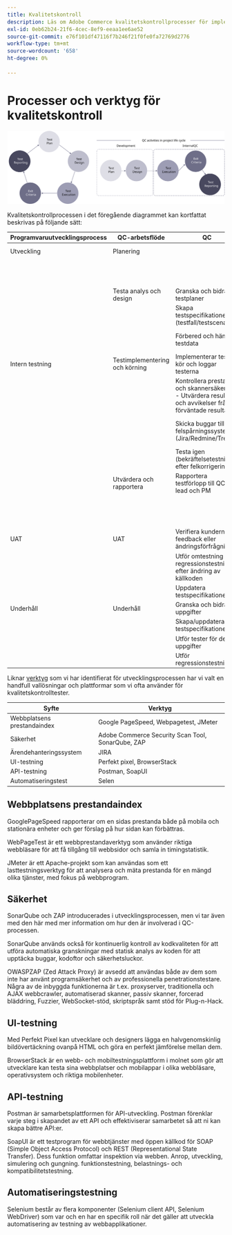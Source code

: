 ```yaml
---
title: Kvalitetskontroll
description: Läs om Adobe Commerce kvalitetskontrollprocesser för implementeringsprojekt.
exl-id: 0eb62b24-21f6-4cec-8ef9-eeaa1ee6ae52
source-git-commit: e76f101df47116f7b246f21f0fe0fa72769d2776
workflow-type: tm+mt
source-wordcount: '658'
ht-degree: 0%

---
```


# Processer och verktyg för kvalitetskontroll

![Processdiagram för kvalitetskontroll](../../assets/playbooks/quality-control-diagram.svg)

Kvalitetskontrollprocessen i det föregående diagrammet kan kortfattat beskrivas på följande sätt:

<table>
<thead>
  <tr>
    <th>Programvaruutvecklingsprocess</th>
    <th>QC-arbetsflöde</th>
    <th>QC</th>
    <th>QC-ledare</th>
  </tr>
</thead>
<tbody>
  <tr>
    <td>Utveckling</td>
    <td>Planering</td>
    <td></td>
    <td>Granska och bidra till testplaner</td>
  </tr>
  <tr>
    <td></td>
    <td></td>
    <td></td>
    <td>Skapa testspecifikationer (testfall/testscenarier)</td>
  </tr>
  <tr>
    <td></td>
    <td></td>
    <td></td>
    <td>Förbered och hämta testdata</td>
  </tr>
  <tr>
    <td></td>
    <td>Testa analys och design</td>
    <td>Granska och bidra till testplaner</td>
    <td>inleda preparatet, specifikationer</td>
  </tr>
  <tr>
    <td></td>
    <td></td>
    <td>Skapa testspecifikationer (testfall/testscenarier)</td>
    <td>Skriv eller granska en teststrategi för projektet</td>
  </tr>
  <tr>
    <td></td>
    <td></td>
    <td>Förbered och hämta testdata</td>
    <td> Ledande, styrande och övervakande av analys, design</td>
  </tr>
  <tr>
    <td>Intern testning</td>
    <td>Testimplementering och körning</td>
    <td>Implementerar tester, kör och loggar testerna</td>
    <td>Övervaka genomförandet och genomförandet av testerna</td>
  </tr>
  <tr>
    <td></td>
    <td></td>
    <td>Kontrollera prestanda och skannersäkerhet - Utvärdera resultat och avvikelser från förväntade resultat</td>
    <td>Sörja för att testerna kan spåras till testgrunden och spåra buggar i systemet för spårning av fel</td>
  </tr>
  <tr>
    <td></td>
    <td></td>
    <td>Skicka buggar till felspårningssystem (Jira/Redmine/Trello)</td>
    <td>Prioritera/schemalägg tester för anpassning till den projektplanering som definieras av PM</td>
  </tr>
  <tr>
    <td></td>
    <td></td>
    <td>Testa igen (bekräftelsetestning) efter felkorrigering</td>
    <td></td>
  </tr>
  <tr>
    <td></td>
    <td>Utvärdera och rapportera</td>
    <td>Rapportera testförlopp till QC-lead och PM</td>
    <td>Utvärdera testresultat och förlopp</td>
  </tr>
  <tr>
    <td></td>
    <td></td>
    <td></td>
    <td>Skriv testsammanfattningsrapporter baserade på den information som samlats in under testet</td>
  </tr>
  <tr>
    <td>UAT</td>
    <td>UAT</td>
    <td>Verifiera kundernas feedback eller ändringsförfrågningar</td>
    <td>Uppföljning</td>
  </tr>
  <tr>
    <td></td>
    <td></td>
    <td>Utför omtestning och regressionstestning efter ändring av källkoden</td>
    <td>Kontrollerar</td>
  </tr>
  <tr>
    <td></td>
    <td></td>
    <td>Uppdatera testspecifikationer</td>
    <td></td>
  </tr>
  <tr>
    <td>Underhåll</td>
    <td>Underhåll</td>
    <td>Granska och bidra till uppgifter</td>
    <td>Granska och beräkna tiden för uppgifter</td>
  </tr>
  <tr>
    <td></td>
    <td></td>
    <td>Skapa/uppdatera testspecifikationer</td>
    <td>Uppföljningstestets förlopp</td>
  </tr>
  <tr>
    <td></td>
    <td></td>
    <td>Utför tester för dessa uppgifter</td>
    <td></td>
  </tr>
  <tr>
    <td></td>
    <td></td>
    <td>Utför regressionstestning</td>
    <td></td>
  </tr>
</tbody>
</table>

Liknar [verktyg](project-management-tools.md) som vi har identifierat för utvecklingsprocessen har vi valt en handfull vallösningar och plattformar som vi ofta använder för kvalitetskontrolltester.

| Syfte | Verktyg |
|---------------------------|---------------------------------------------------|
| Webbplatsens prestandaindex | Google PageSpeed, Webpagetest, JMeter |
| Säkerhet | Adobe Commerce Security Scan Tool, SonarQube, ZAP |
| Ärendehanteringssystem | JIRA |
| UI-testning | Perfekt pixel, BrowserStack |
| API-testning | Postman, SoapUI |
| Automatiseringstest | Selen |


## Webbplatsens prestandaindex

GooglePageSpeed rapporterar om en sidas prestanda både på mobila och stationära enheter och ger förslag på hur sidan kan förbättras.

WebPageTest är ett webbprestandaverktyg som använder riktiga webbläsare för att få tillgång till webbsidor och samla in timingstatistik.

JMeter är ett Apache-projekt som kan användas som ett lasttestningsverktyg för att analysera och mäta prestanda för en mängd olika tjänster, med fokus på webbprogram.

## Säkerhet

SonarQube och ZAP introducerades i utvecklingsprocessen, men vi tar även med den här med mer information om hur den är involverad i QC-processen.

SonarQube används också för kontinuerlig kontroll av kodkvaliteten för att utföra automatiska granskningar med statisk analys av koden för att upptäcka buggar, kodoftor och säkerhetsluckor.

OWASPZAP (Zed Attack Proxy) är avsedd att användas både av dem som inte har använt programsäkerhet och av professionella penetrationstestare. Några av de inbyggda funktionerna är t.ex. proxyserver, traditionella och AJAX webbcrawler, automatiserad skanner, passiv skanner, forcerad bläddring, Fuzzier, WebSocket-stöd, skriptspråk samt stöd för Plug-n-Hack.

## UI-testning

Med Perfekt Pixel kan utvecklare och designers lägga en halvgenomskinlig bildövertäckning ovanpå HTML och göra en perfekt jämförelse mellan dem.

BrowserStack är en webb- och mobiltestningsplattform i molnet som gör att utvecklare kan testa sina webbplatser och mobilappar i olika webbläsare, operativsystem och riktiga mobilenheter.

## API-testning

Postman är samarbetsplattformen för API-utveckling. Postman förenklar varje steg i skapandet av ett API och effektiviserar samarbetet så att ni kan skapa bättre API:er.

SoapUI är ett testprogram för webbtjänster med öppen källkod för SOAP (Simple Object Access Protocol) och REST (Representational State Transfer). Dess funktion omfattar inspektion via webben. Anrop, utveckling, simulering och gungning. funktionstestning, belastnings- och kompatibilitetstestning.

## Automatiseringstestning

Selenium består av flera komponenter (Selenium client API, Selenium WebDriver) som var och en har en specifik roll när det gäller att utveckla automatisering av testning av webbapplikationer.
